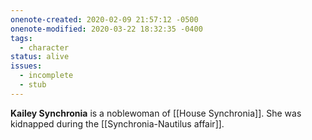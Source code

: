 ```yaml
---
onenote-created: 2020-02-09 21:57:12 -0500
onenote-modified: 2020-03-22 18:32:35 -0400
tags:
  - character
status: alive
issues:
  - incomplete
  - stub
---
```


**Kailey Synchronia** is a noblewoman of [[House Synchronia]]. She was kidnapped during the [[Synchronia-Nautilus affair]].

